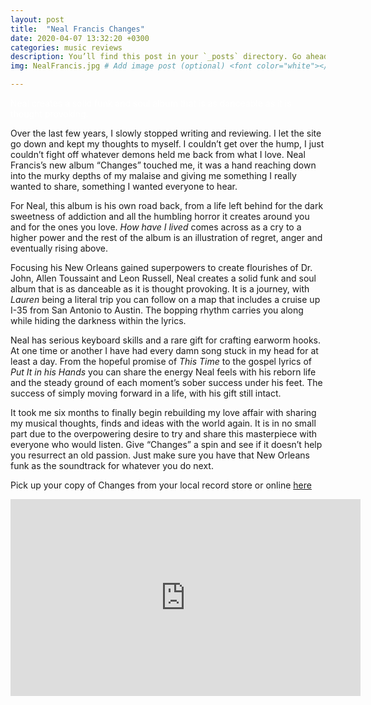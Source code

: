```yaml
---
layout: post
title:  "Neal Francis Changes"
date: 2020-04-07 13:32:20 +0300
categories: music reviews
description: You’ll find this post in your `_posts` directory. Go ahead and edit it and re-build the site to see your changes. # Add post description (optional)
img: NealFrancis.jpg # Add image post (optional) <font color="white"></font>

---
```


<font color="white">Neal creates a solid funk and soul album that is as danceable as it is thought provoking.                                                  </font>

Over the last few years, I slowly stopped writing and reviewing. I let the site go down and kept my thoughts to myself. I couldn’t get over the hump, I just couldn’t fight off whatever demons held me back from what I love. Neal Francis’s new album “Changes” touched me, it was a hand reaching down into the murky depths of my malaise and giving me something I really wanted to share, something I wanted everyone to hear.
	
For Neal, this album is his own road back, from a life left behind for the dark sweetness of addiction and all the humbling horror it creates around you and for the ones you love. *How have I lived* comes across as a cry to a higher power and the rest of the album is an illustration of regret, anger and eventually rising above.
	
Focusing his New Orleans gained superpowers to create flourishes of Dr. John, Allen Toussaint and Leon Russell, Neal creates a solid funk and soul album that is as danceable as it is thought provoking. It is a journey, with *Lauren* being a literal trip you can follow on a map that includes a cruise up I-35 from San Antonio to Austin. The bopping rhythm carries you along while hiding the darkness within the lyrics.
	
Neal has serious keyboard skills and a rare gift for crafting earworm hooks. At one time or another I have had every damn song stuck in my head for at least a day. From the hopeful promise of *This Time* to the gospel lyrics of *Put It in his Hands* you can share the energy Neal feels with his reborn life and the steady ground of each moment’s sober success under his feet. The success of simply moving forward in a life, with his gift still intact.
	
It took me six months to finally begin rebuilding my love affair with sharing my musical thoughts, finds and ideas with the world again. It is in no small part due to the overpowering desire to try and share this masterpiece with everyone who would listen. Give “Changes” a spin and see if it doesn’t help you resurrect an old passion. Just make sure you have that New Orleans funk as the soundtrack for whatever you do next.  
	
Pick up your copy of Changes from your local record store or online [here]( https://amzn.to/34j9rBg)

<iframe width="560" height="315" src="https://www.youtube.com/embed/L3gJHWpd9n0" frameborder="0" allow="accelerometer; autoplay; encrypted-media; gyroscope; picture-in-picture" allowfullscreen></iframe>
